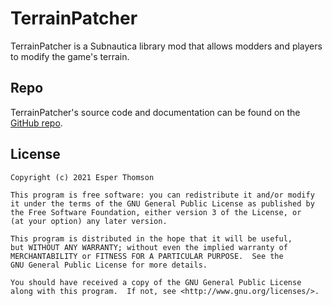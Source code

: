 # TerrainPatcher

TerrainPatcher is a Subnautica library mod that allows modders and players to modify the game's terrain.

## Repo

TerrainPatcher's source code and documentation can be found on the [GitHub repo](https://github.com/Esper89/Subnautica-TerrainPatcher).

## License

    Copyright (c) 2021 Esper Thomson

    This program is free software: you can redistribute it and/or modify
    it under the terms of the GNU General Public License as published by
    the Free Software Foundation, either version 3 of the License, or
    (at your option) any later version.

    This program is distributed in the hope that it will be useful,
    but WITHOUT ANY WARRANTY; without even the implied warranty of
    MERCHANTABILITY or FITNESS FOR A PARTICULAR PURPOSE.  See the
    GNU General Public License for more details.

    You should have received a copy of the GNU General Public License
    along with this program.  If not, see <http://www.gnu.org/licenses/>.


